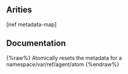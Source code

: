 ## Arities
[iref metadata-map]

## Documentation
{%raw%}
Atomically resets the metadata for a namespace/var/ref/agent/atom
{%endraw%}
